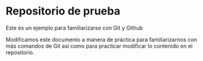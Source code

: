 # Repositorio de prueba
Este es un ejemplo para familiarizarse con Git y Github

Modificamos este documento a manera de práctica para familiarizarnos con más
comandos de Git así como para practicar modificar lo contenido en el 
repositorio.
